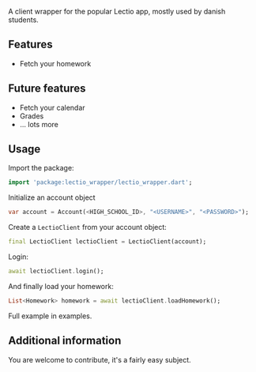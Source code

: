 A client wrapper for the popular Lectio app, mostly used by danish students.
## Features
- Fetch your homework

## Future features
- Fetch your calendar
- Grades
- ... lots more

## Usage
Import the package:

```dart
import 'package:lectio_wrapper/lectio_wrapper.dart';
```
Initialize an account object
```dart
var account = Account(<HIGH_SCHOOL_ID>, "<USERNAME>", "<PASSWORD>");
```
Create a `LectioClient` from your account object:
```dart
final LectioClient lectioClient = LectioClient(account);
```
Login:
```dart
await lectioClient.login();
```
And finally load your homework:
```dart
List<Homework> homework = await lectioClient.loadHomework();
```
Full example in examples.
## Additional information

You are welcome to contribute, it's a fairly easy subject.
